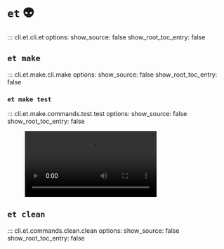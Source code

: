 # `et` 👽

::: cli.et.cli.et
    options:
        show_source: false
        show_root_toc_entry: false

## `et make`

::: cli.et.make.cli.make
    options:
        show_source: false
        show_root_toc_entry: false

### `et make test`

::: cli.et.make.commands.test.test
    options:
        show_source: false
        show_root_toc_entry: false

<figure class="video_container">
  <video controls="true" allowfullscreen="true">
    <source src="/execution-spec-tests/writing_tests/img/et_make_test.mp4" type="video/mp4">
  </video>
</figure>

## `et clean`

::: cli.et.commands.clean.clean
    options:
        show_source: false
        show_root_toc_entry: false

